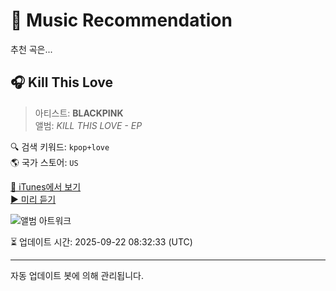 
# 🎵 Music Recommendation

추천 곡은...

## 🎧 Kill This Love  
> 아티스트: **BLACKPINK**  
> 앨범: _KILL THIS LOVE - EP_  

🔍 검색 키워드: `kpop+love`  
🌎 국가 스토어: `US`

[🔗 iTunes에서 보기](https://music.apple.com/us/album/kill-this-love/1551479989?i=1551479992&uo=4)  
[▶️ 미리 듣기](https://audio-ssl.itunes.apple.com/itunes-assets/AudioPreview125/v4/37/10/8b/37108b15-6634-df07-dadf-f20f6525dceb/mzaf_3091360070584533991.plus.aac.p.m4a)

![앨범 아트워크](https://is1-ssl.mzstatic.com/image/thumb/Music124/v4/d6/2a/db/d62adbe1-6994-581c-b3b2-aeacafa35c1d/19UMGIM30819.rgb.jpg/100x100bb.jpg)

⏳ 업데이트 시간: 2025-09-22 08:32:33 (UTC)

---
자동 업데이트 봇에 의해 관리됩니다.
